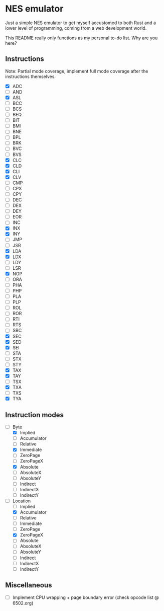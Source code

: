 # NES emulator

Just a simple NES emulator to get myself accustomed to both Rust and a lower level of programming, coming from a web development world.

This README really only functions as my personal to-do list. Why are you here?

## Instructions

Note: Partial mode coverage, implement full mode coverage after the instructions themselves.

- [x] ADC
- [ ] AND
- [x] ASL
- [ ] BCC
- [ ] BCS
- [ ] BEQ
- [ ] BIT
- [ ] BMI
- [ ] BNE
- [ ] BPL
- [ ] BRK
- [ ] BVC
- [ ] BVS
- [x] CLC
- [x] CLD
- [x] CLI
- [x] CLV
- [ ] CMP
- [ ] CPX
- [ ] CPY
- [ ] DEC
- [ ] DEX
- [ ] DEY
- [ ] EOR
- [ ] INC
- [x] INX
- [x] INY
- [ ] JMP
- [ ] JSR
- [x] LDA
- [x] LDX
- [ ] LDY
- [ ] LSR
- [x] NOP
- [ ] ORA
- [ ] PHA
- [ ] PHP
- [ ] PLA
- [ ] PLP
- [ ] ROL
- [ ] ROR
- [ ] RTI
- [ ] RTS
- [ ] SBC
- [x] SEC
- [x] SED
- [x] SEI
- [ ] STA
- [ ] STX
- [ ] STY
- [x] TAX
- [x] TAY
- [ ] TSX
- [x] TXA
- [ ] TXS
- [x] TYA

## Instruction modes
- [ ] Byte
  - [x] Implied
  - [ ] Accumulator
  - [ ] Relative
  - [x] Immediate
  - [ ] ZeroPage
  - [ ] ZeroPageX
  - [x] Absolute
  - [ ] AbsoluteX
  - [ ] AbsoluteY
  - [ ] Indirect
  - [ ] IndirectX
  - [ ] IndirectY
- [ ] Location
  - [ ] Implied
  - [x] Accumulator
  - [ ] Relative
  - [ ] Immediate
  - [ ] ZeroPage
  - [x] ZeroPageX
  - [ ] Absolute
  - [ ] AbsoluteX
  - [ ] AbsoluteY
  - [ ] Indirect
  - [ ] IndirectX
  - [ ] IndirectY

## Miscellaneous
- [ ] Implement CPU wrapping + page boundary error (check opcode list @ 6502.org)
